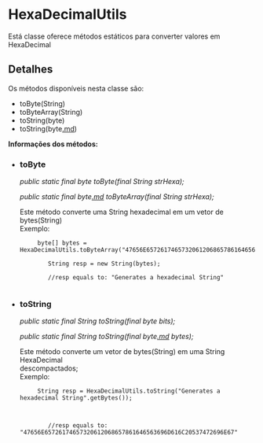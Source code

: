 # HexaDecimalUtils #

Está classe oferece métodos estáticos para converter valores em HexaDecimal

## Detalhes ##

Os métodos disponíveis nesta classe são:

<ul>
<li>toByte(String)</li>
<li>toByteArray(String)</li>
<li>toString(byte)</li>
<li>toString(byte<a href='.md'>.md</a>)</li>
</ul>

**Informações dos métodos:**

<ul>
<li>
<h3>toByte</h3>
<i>public static final byte toByte(final String strHexa);</i>

<i>public static final byte<a href='.md'>.md</a> toByteArray(final String strHexa);</i>

Este método converte uma String hexadecimal em um vetor de bytes(String)<br>
Exemplo:<br>
<pre><code>		byte[] bytes = HexaDecimalUtils.toByteArray("47656E65726174657320612068657861646563696D616C20537472696E67");<br>
		String resp = new String(bytes);<br>
		//resp equals to: "Generates a hexadecimal String"<br>
</code></pre>

</li>
<li>
<h3>toString</h3>
<i>public static final String toString(final byte bits);</i>

<i>public static final String toString(final byte<a href='.md'>.md</a> bytes);</i>

Este método converte um vetor de bytes(String) em uma String HexaDecimal<br>
descompactados;<br>
Exemplo:<br>
<pre><code>		String resp = HexaDecimalUtils.toString("Generates a hexadecimal String".getBytes());<br>
<br>
		//resp equals to: "47656E65726174657320612068657861646563696D616C20537472696E67"<br>
		<br>
</code></pre>
</li>

</ul>